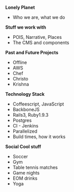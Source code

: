 **Lonely Planet**
 - Who we are, what we do

**Stuff we work with**
 - POIS, Narrative, Places
 - The CMS and components

**Past and Future Projects**
 - Offline
 - AWS
 - Chef
 - Christo
 - Krishna

**Technology Stack**
 - Coffeescript, JavaScript
 - BackboneJS
 - Rails3, Ruby1.9.3
 - Postgres
 - CI - Jenkins
  - Parallelized
  - Build times, how it works

**Social Cool stuff**
 - Soccer
 - Gym
 - Table tennis matches
 - Game nights
 - EOM drinks
 - Yoga
